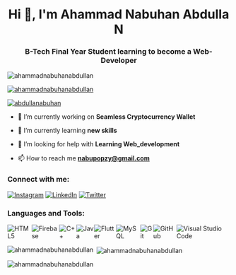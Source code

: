 <h1 align="center">Hi 👋, I'm Ahammad Nabuhan Abdulla N</h1>
<h3 align="center">B-Tech Final Year Student learning to become a Web-Developer</h3>

<p align="left"> <img src="https://komarev.com/ghpvc/?username=ahammadnabuhanabdullan&label=Profile%20views&color=0e75b6&style=flat" alt="ahammadnabuhanabdullan" /> </p>

<p align="left"> <a href="https://github.com/ryo-ma/github-profile-trophy"><img src="https://github-profile-trophy.vercel.app/?username=ahammadnabuhanabdullan" alt="ahammadnabuhanabdullan" /></a> </p>

<p align="left"> <a href="https://twitter.com/abdullanabuhan" target="blank"><img src="https://img.shields.io/twitter/follow/abdullanabuhan?logo=twitter&style=for-the-badge" alt="abdullanabuhan" /></a> </p>

- 🔭 I’m currently working on **Seamless Cryptocurrency Wallet**

- 🌱 I’m currently learning **new skills**

- 🤝 I’m looking for help with **Learning Web_development**

- 📫 How to reach me **nabupopzy@gmail.com**

<h3 align="left">Connect with me:</h3>
<p align="center">


 [![Instagram](https://img.shields.io/badge/Instagram-%23E4405F.svg?logo=Instagram&logoColor=white)](https://instagram.com/_nabooo.__) [![LinkedIn](https://img.shields.io/badge/LinkedIn-%230077B5.svg?logo=linkedin&logoColor=white)](https://www.linkedin.com/in/ahammad-nabuhan-abdulla-n-41b367257) [![Twitter](https://img.shields.io/badge/Twitter-%231DA1F2.svg?logo=Twitter&logoColor=white)](https://twitter.com/abdullanabuhan) 
 

</p>

<h3 align="left">Languages and Tools:</h3>
<p align="left" style="display: flex;">
    <img src="https://img.shields.io/badge/html5-%23E34F26.svg?style=for-the-badge&logo=html5&logoColor=white" alt="HTML5">
    <img src="https://img.shields.io/badge/Firebase-039BE5?style=for-the-badge&logo=Firebase&logoColor=white" alt="Firebase">
    <img src="https://img.shields.io/badge/c++-%2300599C.svg?style=for-the-badge&logo=c%2B%2B&logoColor=white" alt="C++">
    <img src="https://img.shields.io/badge/java-%23ED8B00.svg?style=for-the-badge&logo=openjdk&logoColor=white" alt="Java">
    <img src="https://img.shields.io/badge/Flutter-%2302569B.svg?style=for-the-badge&logo=Flutter&logoColor=white" alt="Flutter">
    <img src="https://img.shields.io/badge/mysql-%2300f.svg?style=for-the-badge&logo=mysql&logoColor=white" alt="MySQL">
    <img src="https://img.shields.io/badge/git-%23F05033.svg?style=for-the-badge&logo=git&logoColor=white" alt="Git">
    <img src="https://img.shields.io/badge/github-%23121011.svg?style=for-the-badge&logo=github&logoColor=white" alt="GitHub">
    <img src="https://img.shields.io/badge/Visual%20Studio%20Code-0078d7.svg?style=for-the-badge&logo=visual-studio-code&logoColor=white" alt="Visual Studio Code">
</p>



<p><img align="left" src="https://github-readme-stats.vercel.app/api/top-langs?username=ahammadnabuhanabdullan&show_icons=true&locale=en&layout=compact" alt="ahammadnabuhanabdullan" /></p>

<p>&nbsp;<img align="center" src="https://github-readme-stats.vercel.app/api?username=ahammadnabuhanabdullan&show_icons=true&locale=en" alt="ahammadnabuhanabdullan" /></p>

<p><img align="center" src="https://github-readme-streak-stats.herokuapp.com/?user=ahammadnabuhanabdullan&" alt="ahammadnabuhanabdullan" /></p>

